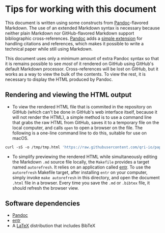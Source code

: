 # Tips for working with this document

This document is written using some constructs from [Pandoc](http://pandoc.org/MANUAL.html#pandocs-markdown)-flavored Markdown. The use of an extended Markdown syntax is necessary because neither plain Markdown nor GitHub-flavored Markdown support bibliographic cross-references.  [Pandoc](http://pandoc.org) adds a [simple extension](http://pandoc.org/MANUAL.html#citations) for handling citations and references, which makes it possible to write a technical paper while still using Markdown.

This document uses only a minimum amount of extra Pandoc syntax so that it is remains possible to see _most_ of it rendered on GitHub using GitHub's default Markdown processor. Cross-references will be lost on GitHub, but it works as a way to view the bulk of the contents.  To view the rest, it is necessary to display the HTML produced by Pandoc.

## Rendering and viewing the HTML output

* To view the rendered HTML file that is commited in the repository on GitHub (which can't be done in GitHub's web interface itself, because it will not render the HTML), a simple method is to use a command line that grabs the raw HTML from GitHub, saves it to a temporary file on the local computer, and calls `open` to open a browser on the file.  The following is a one-line command line to do this, suitable for use on macOS.

```csh
curl -sS -o /tmp/tmp.html 'https://raw.githubusercontent.com/qri-io/papers/master/qri-deterministic_querying/v2.html?token=ABYgI0qpPVY_Ti3RcKc0kLWnvXjPja29ks5ZmmlCwA%3D%3D' && open /tmp/tmp.html
```
* To simplify previewing the rendered HTML while simultaneously editing the Markdown `.md` source file locally, the `Makefile` provides a target named `autorefresh`.  It relies on an application called [entr](http://entrproject.org).  To use the `autorefresh` Makefile target, after installing `entr` on your computer, simply invoke `make autorefresh` in this directory, and open the document `.html` file in a browser.  Every time you save the `.md` or `.bibtex` file, it should refresh the browser view.


## Software dependencies

* [Pandoc](http://pandoc.org)
* [entr](http://entrproject.org)
* A [LaTeX](https://www.latex-project.org/get/) distribution that includes BibTeX
